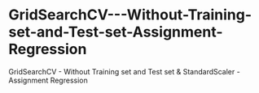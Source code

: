 # GridSearchCV---Without-Training-set-and-Test-set-Assignment-Regression
GridSearchCV - Without Training set and Test set &amp; StandardScaler - Assignment Regression
